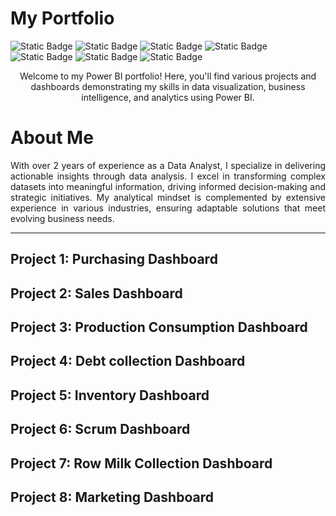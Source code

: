 # My Portfolio

![Static Badge](https://img.shields.io/badge/PowerBI-1?style=for-the-badge&logo=powerbi&color=%23F0E68C)
![Static Badge](https://img.shields.io/badge/SQL%20SERVER-1?style=for-the-badge&logo=microsoftsqlserver&color=red)
![Static Badge](https://img.shields.io/badge/SSIS-1?style=for-the-badge&logo=microsoftsqlserver&color=%23708090)
![Static Badge](https://img.shields.io/badge/SSAS-1?style=for-the-badge&logo=microsoftsqlserver&color=%231E90FF)
![Static Badge](https://img.shields.io/badge/TABULAR-1?style=for-the-badge&logo=task&color=%2387CEEB)
![Static Badge](https://img.shields.io/badge/Microsoft%20Fabric-1?style=for-the-badge&logo=microsoft&color=%233CB371%09)
![Static Badge](https://img.shields.io/badge/Python-1?style=for-the-badge&logo=python&color=%234682B4%09)

<p align="center">
Welcome to my Power BI portfolio! Here, you'll find various projects and dashboards demonstrating my skills in data visualization, business intelligence, and analytics using Power BI.
</p>

# About Me
<p align="justify">
With over 2 years of experience as a Data Analyst, I specialize in delivering actionable insights through data analysis. I excel in transforming complex datasets into meaningful information, driving informed decision-making and strategic initiatives. My analytical mindset is complemented by extensive experience in various industries, ensuring adaptable solutions that meet evolving business needs.
</p>

---
## Project 1: Purchasing Dashboard 
## Project 2: Sales Dashboard 
## Project 3: Production Consumption Dashboard
## Project 4: Debt collection Dashboard 
## Project 5: Inventory Dashboard
## Project 6: Scrum Dashboard 
## Project 7: Row Milk Collection Dashboard
## Project 8: Marketing Dashboard
